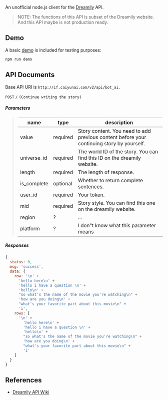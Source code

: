 An unofficial node.js client for the [Dreamily](https://if.caiyunai.com/) API.

> NOTE: The functions of this API is subset of the Dreamily website. And this API maybe is not production ready.


## Demo

A basic [demo](https://github.com/tzwm/dreamily-api/blob/main/src/demo.ts) is included for testing purposes:

```bash
npm run demo
```

## API Documents

Base API URI is `http://if.caiyunai.com/v2/api/bot_ai`.

`POST` `/` `(Continue writing the story)`

##### Parameters

> | name      |  type     | description                                                           |
> |-----------|-----------|-----------------------------------------------------------------------|
> | value |  required | Story content. You need to add previous content before your continuing story by yourself.   |
> | universe_id |  required |  The world ID of the story. You can find this ID on the dreamily website.   |
> | length |  required |  The length of response.   |
> | is_complete |  optional | Whether to return complete sentences.    |
> | user_id |  required |  Your token. |
> | mid |  required |  Story style. You can find this one on the dreamily website. |
> | region |  ? | ... |
> | platform |  ? | I don"t know what this parameter means |

##### Responses

```JavaScript
{
  status: 0,
  msg: 'success',
  data: {
    row: '\n' +
      'hello here\n' +
      'hello i have a question \n' +
      'hello\n' +
      "so what's the name of the movie you're watching\n" +
      'how are you doing\n' +
      "what's your favorite part about this movie\n" +
      'i',
    rows: [
      '\n' +
        'hello here\n' +
        'hello i have a question \n' +
        'hello\n' +
        "so what's the name of the movie you're watching\n" +
        'how are you doing\n' +
        "what's your favorite part about this movie\n" +
        'i'
    ]
  }
}
```

## References

- [Dreamily API Wiki](https://open.caiyunapp.com/Dreamily_API)
